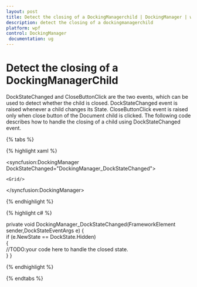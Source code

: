 ```yaml
---
layout: post
title: Detect the closing of a DockingManagerchild | DockingManager | wpf | Syncfusion
description: detect the closing of a dockingmanagerchild
platform: wpf
control: DockingManager
 documentation: ug
---
```


# Detect the closing of a DockingManagerChild

DockStateChanged and CloseButtonClick are the two events, which can be used to detect whether the child is closed. DockStateChanged event is raised whenever a child changes its State. CloseButtonClick event is raised only when close button of the Document child is clicked. The following code describes how to handle the closing of a child using DockStateChanged event.

{% tabs %}

{% highlight xaml %}

<syncfusion:DockingManager DockStateChanged="DockingManager_DockStateChanged">

	<Grid/>

</syncfusion:DockingManager>

{% endhighlight  %}

{% highlight c# %}

private void DockingManager_DockStateChanged(FrameworkElement sender,DockStateEventArgs e)
{     
   if (e.NewState == DockState.Hidden)     
   {        
   //TODO:your code here to handle the closed state.     
   }
}      

{% endhighlight  %}

{% endtabs %}

